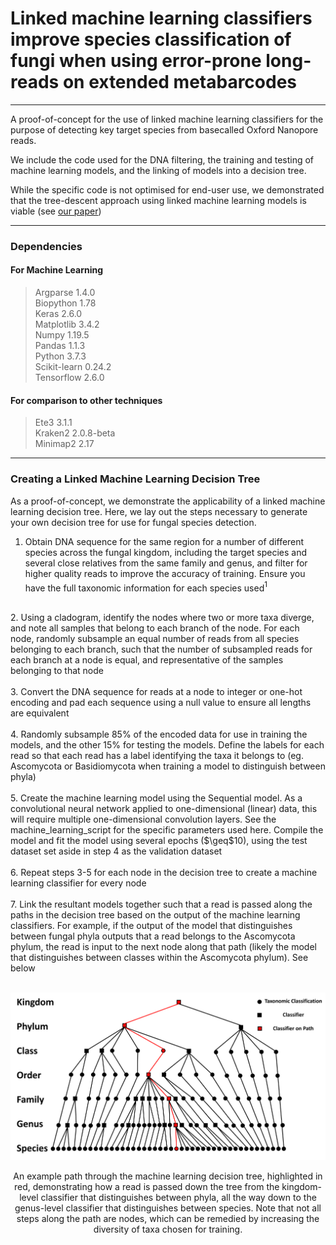 # Linked machine learning classifiers improve species classification of fungi when using error-prone long-reads on extended metabarcodes
___

A proof-of-concept for the use of linked machine learning classifiers for the purpose of detecting key target species from basecalled Oxford Nanopore reads.

We include the code used for the DNA filtering, the training and testing of machine learning models, and the linking of models into a decision tree.

While the specific code is not optimised for end-user use, we demonstrated that the tree-descent approach using linked machine learning models is viable (see [our paper](https://www.biorxiv.org/content/10.1101/2021.05.01.442223v2))

___


### Dependencies

#### For Machine Learning
>Argparse 1.4.0 <br>
Biopython 1.78 <br>
Keras 2.6.0 <br>
Matplotlib 3.4.2 <br>
Numpy 1.19.5 <br>
Pandas 1.1.3 <br>
Python 3.7.3 <br>
Scikit-learn 0.24.2 <br>
Tensorflow 2.6.0 <br>


#### For comparison to other techniques
>Ete3 3.1.1 <br>
Kraken2 2.0.8-beta <br>
Minimap2 2.17 <br>

___

### Creating a Linked Machine Learning Decision Tree
As a proof-of-concept, we demonstrate the applicability of a linked machine learning decision tree. Here, we lay out the steps necessary to generate your own decision tree for use for fungal species detection. 

1. Obtain DNA sequence for the same region for a number of different species across the fungal kingdom, including the target species and several close relatives from the same family and genus, and filter for higher quality reads to improve the accuracy of training. Ensure you have the full taxonomic information for each species used<sup>1<sup> <br>
<br>
2. Using a cladogram, identify the nodes where two or more taxa diverge, and note all samples that belong to each branch of the node. For each node, randomly subsample an equal number of reads from all species belonging to each branch, such that the number of subsampled reads for each branch at a node is equal, and representative of the samples belonging to that node <br>
<br>
3. Convert the DNA sequence for reads at a node to integer or one-hot encoding and pad each sequence using a null value to ensure all lengths are equivalent <br>
<br>
4. Randomly subsample 85% of the encoded data for use in training the models, and the other 15% for testing the models. Define the labels for each read so that each read has a label identifying the taxa it belongs to (eg. Ascomycota or Basidiomycota when training a model to distinguish between phyla) <br>
    <br>
5. Create the machine learning model using the Sequential model. As a convolutional neural network applied to one-dimensional (linear) data, this will require multiple one-dimensional convolution layers. See the machine_learning_script for the specific parameters used here. Compile the model and fit the model using several epochs ($\geq$10), using the test dataset set aside in step 4 as the validation dataset <br>
    <br>
6. Repeat steps 3-5 for each node in the decision tree to create a machine learning classifier for every node <br>
    <br>
7. Link the resultant models together such that a read is passed along the paths in the decision tree based on the output of the machine learning classifiers. For example, if the output of the model that distinguishes between fungal phyla outputs that a read belongs to the Ascomycota phylum, the read is input to the next node along that path (likely the model that distinguishes between classes within the Ascomycota phylum). See below <br>
    <br>

![Screenshot](example_decision_tree.png)<br>
<p align="center">
An example path through the machine learning decision tree, highlighted in red, demonstrating how a read is passed down the tree from the kingdom-level classifier that distinguishes between phyla, all the way down to the genus-level classifier that distinguishes between species. Note that not all steps along the path are nodes, which can be remedied by increasing the diversity of taxa chosen for training. 
    </p>
